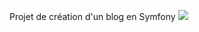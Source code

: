 Projet de création d'un blog en Symfony
![](../../../Users/joris/OneDrive/Bureau/N2/Symfony/projet.png)